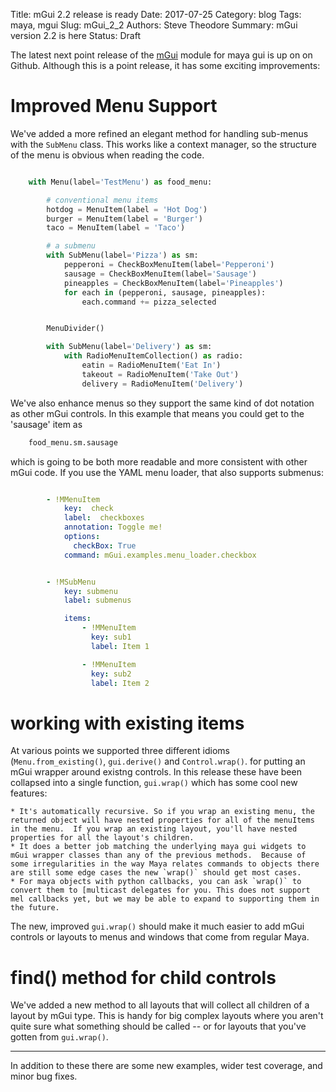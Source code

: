 Title: mGui 2.2 release is ready
Date: 2017-07-25
Category: blog
Tags: maya, mgui
Slug: mGui_2_2
Authors: Steve Theodore
Summary: mGui version 2.2 is here
Status: Draft

The latest next point release of the [mGui](https://github.com/theodox/mGui) module for maya gui is up on on Github.  Although this is a point release, it has some exciting improvements:

# Improved Menu Support

We've added a more refined an elegant method for handling sub-menus with the `SubMenu` class.  This works like a context manager, so the structure of the menu is obvious when reading the code.  


```python

 	with Menu(label='TestMenu') as food_menu:

        # conventional menu items
        hotdog = MenuItem(label = 'Hot Dog')
        burger = MenuItem(label = 'Burger')
        taco = MenuItem(label = 'Taco')

        # a submenu
        with SubMenu(label='Pizza') as sm:
            pepperoni = CheckBoxMenuItem(label='Pepperoni')
            sausage = CheckBoxMenuItem(label='Sausage')
            pineapples = CheckBoxMenuItem(label='Pineapples')
            for each in (pepperoni, sausage, pineapples):
                each.command += pizza_selected


        MenuDivider()

        with SubMenu(label='Delivery') as sm:
            with RadioMenuItemCollection() as radio:
                eatin = RadioMenuItem('Eat In')
                takeout = RadioMenuItem('Take Out')
                delivery = RadioMenuItem('Delivery')
```

We've also enhance menus so they support the same kind of dot notation as other mGui controls.  In this example that means you could get to the 'sausage' item as

```python
	food_menu.sm.sausage
```

which is going to be both more readable and more consistent with other mGui code.  If you use the YAML menu loader, that also supports submenus:

```yaml

        - !MMenuItem
            key:  check
            label:  checkboxes
            annotation: Toggle me!
            options:
              checkBox: True
            command: mGui.examples.menu_loader.checkbox


        - !MSubMenu
            key: submenu
            label: submenus

            items:
                - !MMenuItem
                  key: sub1
                  label: Item 1

                - !MMenuItem
                  key: sub2
                  label: Item 2

```

# working with existing items

At various points we supported three different idioms (`Menu.from_existing()`, `gui.derive()` and `Control.wrap()`. for putting an mGui wrapper around existng controls.  In this release these have been collapsed into a single function, `gui.wrap()` which has some cool new features:

	* It's automatically recursive. So if you wrap an existing menu, the returned object will have nested properties for all of the menuItems in the menu.  If you wrap an existing layout, you'll have nested properties for all the layout's children.
	* It does a better job matching the underlying maya gui widgets to mGui wrapper classes than any of the previous methods.  Because of some irregularities in the way Maya relates commands to objects there are still some edge cases the new `wrap()` should get most cases.
	* For maya objects with python callbacks, you can ask `wrap()` to convert them to [multicast delegates for you. This does not support mel callbacks yet, but we may be able to expand to supporting them in the future.

The new, improved `gui.wrap()` should make it much easier to add mGui controls or layouts to menus and windows that come from regular Maya.

# find() method for child controls

We've added a new method to all layouts that will collect all children of a layout by mGui type.  This is handy for big complex layouts where you aren't quite sure what something should be called -- or for layouts that you've gotten from `gui.wrap()`.

----

In addition to these there are some new examples, wider test coverage, and minor bug fixes.     
